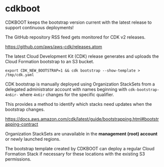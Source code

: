 # cdkboot

CDKBOOT keeps the bootstrap version current with the latest release to support continuous deployments!

The GitHub repository RSS feed gets monitored for CDK v2 releases.

https://github.com/aws/aws-cdk/releases.atom

The latest Cloud Development Kit (CDK) release generates and uploads the Cloud Formation bootstrap to an S3 bucket.

```
export CDK_NEW_BOOTSTRAP=1 && cdk bootstrap --show-template > /tmp/cdk.yaml
```

CDK bootstrap is manually deployed using Organization StackSets from a delegated administrator account with names beginning with ```cdk-bootstrap-4n6ir-``` where ```4n6ir``` changes for the specific qualifier.

This provides a method to identify which stacks need updates when the bootstrap changes.

https://docs.aws.amazon.com/cdk/latest/guide/bootstrapping.html#bootstrapping-contract

Organization StackSets are unavailable in the **management (root) account** or newly launched regions.

The bootstrap template created by CDKBOOT can deploy a regular Cloud Formation Stack if necessary for these locations with the existing S3 permissions.
